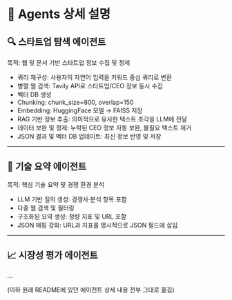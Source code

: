 # 🤖 Agents 상세 설명

## 🔍 스타트업 탐색 에이전트
목적: 웹 및 문서 기반 스타트업 정보 수집 및 정제

- 쿼리 재구성: 사용자의 자연어 입력을 키워드 중심 쿼리로 변환  
- 병렬 웹 검색: Tavily API로 스타트업/CEO 정보 동시 수집  
- 벡터 DB 생성  
- Chunking: chunk_size=800, overlap=150  
- Embedding: HuggingFace 모델 → FAISS 저장  
- RAG 기반 정보 추출: 의미적으로 유사한 텍스트 조각을 LLM에 전달  
- 데이터 보완 및 정제: 누락된 CEO 정보 자동 보완, 불필요 텍스트 제거  
- JSON 결과 및 벡터 DB 업데이트: 최신 정보 반영 및 저장

---

## 🧠 기술 요약 에이전트
목적: 핵심 기술 요약 및 경쟁 환경 분석

- LLM 기반 질의 생성: 경쟁사·분석 항목 포함  
- 다중 웹 검색 및 필터링  
- 구조화된 요약 생성: 정량 지표 및 URL 포함  
- JSON 매핑 강화: URL과 지표를 명시적으로 JSON 필드에 삽입

---

## 📈 시장성 평가 에이전트
...

(이하 원래 README에 있던 에이전트 상세 내용 전부 그대로 옮김)
